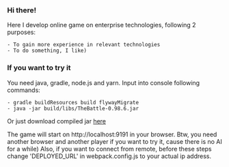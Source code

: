### Hi there!
Here I develop online game on enterprise technologies, following 2 purposes:

    - To gain more experience in relevant technologies
    - To do something, I like)
    
### If you want to try it
You need java, gradle, node.js and yarn. Input into console following commands:

    - gradle buildResources build flywayMigrate
    - java -jar build/libs/TheBattle-0.98.6.jar
    
Or just download compiled jar [here](https://yadi.sk/d/3pf7UOSspUF7QA)
    
The game will start on http://localhost:9191 in your browser. 
Btw, you need another browser and another player if you want to try it, cause there is no AI for a while)
Also, if you want to connect from remote, before these steps change 'DEPLOYED_URL' in webpack.config.js to your actual ip address.